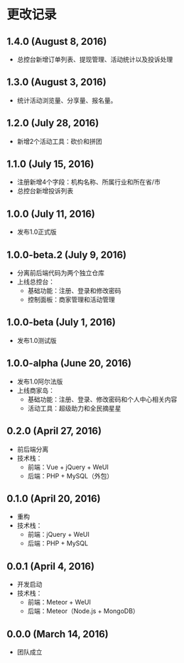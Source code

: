 # 更改记录


## 1.4.0 (August 8, 2016)

- 总控台新增订单列表、提现管理、活动统计以及投诉处理


## 1.3.0 (August 3, 2016)

- 统计活动浏览量、分享量、报名量。


## 1.2.0 (July 28, 2016)

- 新增2个活动工具：砍价和拼团


## 1.1.0 (July 15, 2016)

- 注册新增4个字段：机构名称、所属行业和所在省/市
- 总控台新增投诉列表


## 1.0.0 (July 11, 2016)

- 发布1.0正式版


## 1.0.0-beta.2 (July 9, 2016)

- 分离前后端代码为两个独立仓库
- 上线总控台：
  - 基础功能：注册、登录和修改密码
  - 控制面板：商家管理和活动管理


## 1.0.0-beta (July 1, 2016)

- 发布1.0测试版


## 1.0.0-alpha (June 20, 2016)

- 发布1.0阿尔法版
- 上线商家岛：
  - 基础功能：注册、登录、修改密码和个人中心相关内容
  - 活动工具：超级助力和全民摘星星


## 0.2.0 (April 27, 2016)

- 前后端分离
- 技术栈：
  - 前端：Vue + jQuery + WeUI
  - 后端：PHP + MySQL（外包）


## 0.1.0 (April 20, 2016)

- 重构
- 技术栈：
  - 前端：jQuery + WeUI
  - 后端：PHP + MySQL


## 0.0.1 (April 4, 2016)

- 开发启动
- 技术栈：
  - 前端：Meteor + WeUI
  - 后端：Meteor（Node.js + MongoDB）


## 0.0.0 (March 14, 2016)

- 团队成立
